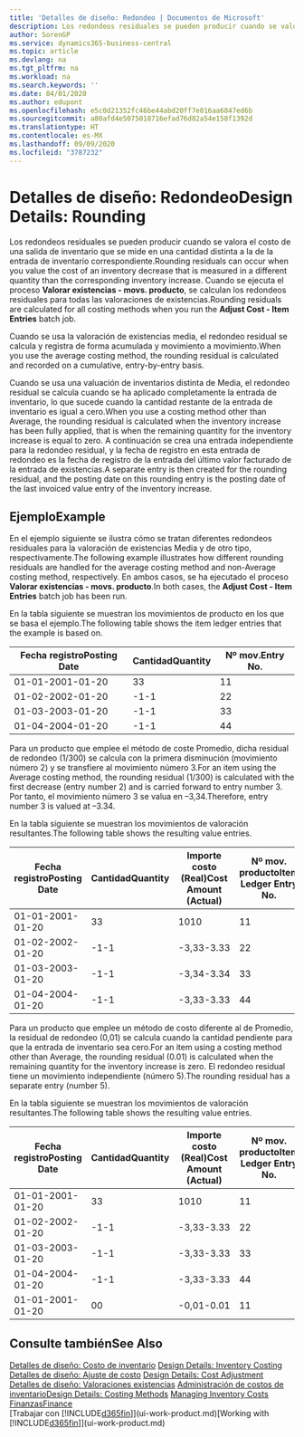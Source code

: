 ```yaml
---
title: 'Detalles de diseño: Redondeo | Documentos de Microsoft'
description: Los redondeos residuales se pueden producir cuando se valora el costo de una salida de inventario que se mide en una cantidad distinta a la de la entrada de inventario correspondiente. Cuando se ejecuta el proceso **Valorar existencias - movs. producto**, se calculan los redondeos residuales para todas las valoraciones de existencias.
author: SorenGP
ms.service: dynamics365-business-central
ms.topic: article
ms.devlang: na
ms.tgt_pltfrm: na
ms.workload: na
ms.search.keywords: ''
ms.date: 04/01/2020
ms.author: edupont
ms.openlocfilehash: e5c0d21352fc46be44abd20ff7e016aa6847ed6b
ms.sourcegitcommit: a80afd4e5075018716efad76d82a54e158f1392d
ms.translationtype: HT
ms.contentlocale: es-MX
ms.lasthandoff: 09/09/2020
ms.locfileid: "3787232"
---
```

# <a name="design-details-rounding"></a><span data-ttu-id="08124-104">Detalles de diseño: Redondeo</span><span class="sxs-lookup"><span data-stu-id="08124-104">Design Details: Rounding</span></span>
<span data-ttu-id="08124-105">Los redondeos residuales se pueden producir cuando se valora el costo de una salida de inventario que se mide en una cantidad distinta a la de la entrada de inventario correspondiente.</span><span class="sxs-lookup"><span data-stu-id="08124-105">Rounding residuals can occur when you value the cost of an inventory decrease that is measured in a different quantity than the corresponding inventory increase.</span></span> <span data-ttu-id="08124-106">Cuando se ejecuta el proceso **Valorar existencias - movs. producto**, se calculan los redondeos residuales para todas las valoraciones de existencias.</span><span class="sxs-lookup"><span data-stu-id="08124-106">Rounding residuals are calculated for all costing methods when you run the **Adjust Cost - Item Entries** batch job.</span></span>  

 <span data-ttu-id="08124-107">Cuando se usa la valoración de existencias media, el redondeo residual se calcula y registra de forma acumulada y movimiento a movimiento.</span><span class="sxs-lookup"><span data-stu-id="08124-107">When you use the average costing method, the rounding residual is calculated and recorded on a cumulative, entry-by-entry basis.</span></span>  

 <span data-ttu-id="08124-108">Cuando se usa una valuación de inventarios distinta de Media, el redondeo residual se calcula cuando se ha aplicado completamente la entrada de inventario, lo que sucede cuando la cantidad restante de la entrada de inventario es igual a cero.</span><span class="sxs-lookup"><span data-stu-id="08124-108">When you use a costing method other than Average, the rounding residual is calculated when the inventory increase has been fully applied, that is when the remaining quantity for the inventory increase is equal to zero.</span></span> <span data-ttu-id="08124-109">A continuación se crea una entrada independiente para la redondeo residual, y la fecha de registro en esta entrada de redondeo es la fecha de registro de la entrada del último valor facturado de la entrada de existencias.</span><span class="sxs-lookup"><span data-stu-id="08124-109">A separate entry is then created for the rounding residual, and the posting date on this rounding entry is the posting date of the last invoiced value entry of the inventory increase.</span></span>  

## <a name="example"></a><span data-ttu-id="08124-110">Ejemplo</span><span class="sxs-lookup"><span data-stu-id="08124-110">Example</span></span>  
 <span data-ttu-id="08124-111">En el ejemplo siguiente se ilustra cómo se tratan diferentes redondeos residuales para la valoración de existencias Media y de otro tipo, respectivamente.</span><span class="sxs-lookup"><span data-stu-id="08124-111">The following example illustrates how different rounding residuals are handled for the average costing method and non-Average costing method, respectively.</span></span> <span data-ttu-id="08124-112">En ambos casos, se ha ejecutado el proceso **Valorar existencias - movs. producto**.</span><span class="sxs-lookup"><span data-stu-id="08124-112">In both cases, the **Adjust Cost - Item Entries** batch job has been run.</span></span>  

 <span data-ttu-id="08124-113">En la tabla siguiente se muestran los movimientos de producto en los que se basa el ejemplo.</span><span class="sxs-lookup"><span data-stu-id="08124-113">The following table shows the item ledger entries that the example is based on.</span></span>  

|<span data-ttu-id="08124-114">Fecha registro</span><span class="sxs-lookup"><span data-stu-id="08124-114">Posting Date</span></span>|<span data-ttu-id="08124-115">Cantidad</span><span class="sxs-lookup"><span data-stu-id="08124-115">Quantity</span></span>|<span data-ttu-id="08124-116">Nº mov.</span><span class="sxs-lookup"><span data-stu-id="08124-116">Entry No.</span></span>|  
|------------------|--------------|---------------|  
|<span data-ttu-id="08124-117">01-01-20</span><span class="sxs-lookup"><span data-stu-id="08124-117">01-01-20</span></span>|<span data-ttu-id="08124-118">3</span><span class="sxs-lookup"><span data-stu-id="08124-118">3</span></span>|<span data-ttu-id="08124-119">1</span><span class="sxs-lookup"><span data-stu-id="08124-119">1</span></span>|  
|<span data-ttu-id="08124-120">01-02-20</span><span class="sxs-lookup"><span data-stu-id="08124-120">02-01-20</span></span>|<span data-ttu-id="08124-121">-1</span><span class="sxs-lookup"><span data-stu-id="08124-121">-1</span></span>|<span data-ttu-id="08124-122">2</span><span class="sxs-lookup"><span data-stu-id="08124-122">2</span></span>|  
|<span data-ttu-id="08124-123">01-03-20</span><span class="sxs-lookup"><span data-stu-id="08124-123">03-01-20</span></span>|<span data-ttu-id="08124-124">-1</span><span class="sxs-lookup"><span data-stu-id="08124-124">-1</span></span>|<span data-ttu-id="08124-125">3</span><span class="sxs-lookup"><span data-stu-id="08124-125">3</span></span>|  
|<span data-ttu-id="08124-126">01-04-20</span><span class="sxs-lookup"><span data-stu-id="08124-126">04-01-20</span></span>|<span data-ttu-id="08124-127">-1</span><span class="sxs-lookup"><span data-stu-id="08124-127">-1</span></span>|<span data-ttu-id="08124-128">4</span><span class="sxs-lookup"><span data-stu-id="08124-128">4</span></span>|  

 <span data-ttu-id="08124-129">Para un producto que emplee el método de coste Promedio, dicha residual de redondeo (1/300) se calcula con la primera disminución (movimiento número 2) y se transfiere al movimiento número 3.</span><span class="sxs-lookup"><span data-stu-id="08124-129">For an item using the Average costing method, the rounding residual (1/300) is calculated with the first decrease (entry number 2) and is carried forward to entry number 3.</span></span> <span data-ttu-id="08124-130"> Por tanto, el movimiento número 3 se valua en –3,34.</span><span class="sxs-lookup"><span data-stu-id="08124-130">Therefore, entry number 3 is valued at –3.34.</span></span>  

 <span data-ttu-id="08124-131">En la tabla siguiente se muestran los movimientos de valoración resultantes.</span><span class="sxs-lookup"><span data-stu-id="08124-131">The following table shows the resulting value entries.</span></span>  

|<span data-ttu-id="08124-132">Fecha registro</span><span class="sxs-lookup"><span data-stu-id="08124-132">Posting Date</span></span>|<span data-ttu-id="08124-133">Cantidad</span><span class="sxs-lookup"><span data-stu-id="08124-133">Quantity</span></span>|<span data-ttu-id="08124-134">Importe costo (Real)</span><span class="sxs-lookup"><span data-stu-id="08124-134">Cost Amount (Actual)</span></span>|<span data-ttu-id="08124-135">Nº mov. producto</span><span class="sxs-lookup"><span data-stu-id="08124-135">Item Ledger Entry No.</span></span>|<span data-ttu-id="08124-136">Nº mov.</span><span class="sxs-lookup"><span data-stu-id="08124-136">Entry No.</span></span>|  
|------------------|--------------|----------------------------|---------------------------|---------------|  
|<span data-ttu-id="08124-137">01-01-20</span><span class="sxs-lookup"><span data-stu-id="08124-137">01-01-20</span></span>|<span data-ttu-id="08124-138">3</span><span class="sxs-lookup"><span data-stu-id="08124-138">3</span></span>|<span data-ttu-id="08124-139">10</span><span class="sxs-lookup"><span data-stu-id="08124-139">10</span></span>|<span data-ttu-id="08124-140">1</span><span class="sxs-lookup"><span data-stu-id="08124-140">1</span></span>|<span data-ttu-id="08124-141">1</span><span class="sxs-lookup"><span data-stu-id="08124-141">1</span></span>|  
|<span data-ttu-id="08124-142">01-02-20</span><span class="sxs-lookup"><span data-stu-id="08124-142">02-01-20</span></span>|<span data-ttu-id="08124-143">-1</span><span class="sxs-lookup"><span data-stu-id="08124-143">-1</span></span>|<span data-ttu-id="08124-144">-3,33</span><span class="sxs-lookup"><span data-stu-id="08124-144">-3.33</span></span>|<span data-ttu-id="08124-145">2</span><span class="sxs-lookup"><span data-stu-id="08124-145">2</span></span>|<span data-ttu-id="08124-146">2</span><span class="sxs-lookup"><span data-stu-id="08124-146">2</span></span>|  
|<span data-ttu-id="08124-147">01-03-20</span><span class="sxs-lookup"><span data-stu-id="08124-147">03-01-20</span></span>|<span data-ttu-id="08124-148">-1</span><span class="sxs-lookup"><span data-stu-id="08124-148">-1</span></span>|<span data-ttu-id="08124-149">-3,34</span><span class="sxs-lookup"><span data-stu-id="08124-149">-3.34</span></span>|<span data-ttu-id="08124-150">3</span><span class="sxs-lookup"><span data-stu-id="08124-150">3</span></span>|<span data-ttu-id="08124-151">3</span><span class="sxs-lookup"><span data-stu-id="08124-151">3</span></span>|  
|<span data-ttu-id="08124-152">01-04-20</span><span class="sxs-lookup"><span data-stu-id="08124-152">04-01-20</span></span>|<span data-ttu-id="08124-153">-1</span><span class="sxs-lookup"><span data-stu-id="08124-153">-1</span></span>|<span data-ttu-id="08124-154">-3,33</span><span class="sxs-lookup"><span data-stu-id="08124-154">-3.33</span></span>|<span data-ttu-id="08124-155">4</span><span class="sxs-lookup"><span data-stu-id="08124-155">4</span></span>|<span data-ttu-id="08124-156">4</span><span class="sxs-lookup"><span data-stu-id="08124-156">4</span></span>|  

 <span data-ttu-id="08124-157">Para un producto que emplee un método de costo diferente al de Promedio, la residual de redondeo (0,01) se calcula cuando la cantidad pendiente para que la entrada de inventario sea cero.</span><span class="sxs-lookup"><span data-stu-id="08124-157">For an item using a costing method other than Average, the rounding residual (0.01) is calculated when the remaining quantity for the inventory increase is zero.</span></span> <span data-ttu-id="08124-158">El redondeo residual tiene un movimiento independiente (número 5).</span><span class="sxs-lookup"><span data-stu-id="08124-158">The rounding residual has a separate entry (number 5).</span></span>  

 <span data-ttu-id="08124-159">En la tabla siguiente se muestran los movimientos de valoración resultantes.</span><span class="sxs-lookup"><span data-stu-id="08124-159">The following table shows the resulting value entries.</span></span>  

|<span data-ttu-id="08124-160">Fecha registro</span><span class="sxs-lookup"><span data-stu-id="08124-160">Posting Date</span></span>|<span data-ttu-id="08124-161">Cantidad</span><span class="sxs-lookup"><span data-stu-id="08124-161">Quantity</span></span>|<span data-ttu-id="08124-162">Importe costo (Real)</span><span class="sxs-lookup"><span data-stu-id="08124-162">Cost Amount (Actual)</span></span>|<span data-ttu-id="08124-163">Nº mov. producto</span><span class="sxs-lookup"><span data-stu-id="08124-163">Item Ledger Entry No.</span></span>|<span data-ttu-id="08124-164">Nº mov.</span><span class="sxs-lookup"><span data-stu-id="08124-164">Entry No.</span></span>|  
|------------------|--------------|----------------------------|---------------------------|---------------|  
|<span data-ttu-id="08124-165">01-01-20</span><span class="sxs-lookup"><span data-stu-id="08124-165">01-01-20</span></span>|<span data-ttu-id="08124-166">3</span><span class="sxs-lookup"><span data-stu-id="08124-166">3</span></span>|<span data-ttu-id="08124-167">10</span><span class="sxs-lookup"><span data-stu-id="08124-167">10</span></span>|<span data-ttu-id="08124-168">1</span><span class="sxs-lookup"><span data-stu-id="08124-168">1</span></span>|<span data-ttu-id="08124-169">1</span><span class="sxs-lookup"><span data-stu-id="08124-169">1</span></span>|  
|<span data-ttu-id="08124-170">01-02-20</span><span class="sxs-lookup"><span data-stu-id="08124-170">02-01-20</span></span>|<span data-ttu-id="08124-171">-1</span><span class="sxs-lookup"><span data-stu-id="08124-171">-1</span></span>|<span data-ttu-id="08124-172">-3,33</span><span class="sxs-lookup"><span data-stu-id="08124-172">-3.33</span></span>|<span data-ttu-id="08124-173">2</span><span class="sxs-lookup"><span data-stu-id="08124-173">2</span></span>|<span data-ttu-id="08124-174">2</span><span class="sxs-lookup"><span data-stu-id="08124-174">2</span></span>|  
|<span data-ttu-id="08124-175">01-03-20</span><span class="sxs-lookup"><span data-stu-id="08124-175">03-01-20</span></span>|<span data-ttu-id="08124-176">-1</span><span class="sxs-lookup"><span data-stu-id="08124-176">-1</span></span>|<span data-ttu-id="08124-177">-3,33</span><span class="sxs-lookup"><span data-stu-id="08124-177">-3.33</span></span>|<span data-ttu-id="08124-178">3</span><span class="sxs-lookup"><span data-stu-id="08124-178">3</span></span>|<span data-ttu-id="08124-179">3</span><span class="sxs-lookup"><span data-stu-id="08124-179">3</span></span>|  
|<span data-ttu-id="08124-180">01-04-20</span><span class="sxs-lookup"><span data-stu-id="08124-180">04-01-20</span></span>|<span data-ttu-id="08124-181">-1</span><span class="sxs-lookup"><span data-stu-id="08124-181">-1</span></span>|<span data-ttu-id="08124-182">-3,33</span><span class="sxs-lookup"><span data-stu-id="08124-182">-3.33</span></span>|<span data-ttu-id="08124-183">4</span><span class="sxs-lookup"><span data-stu-id="08124-183">4</span></span>|<span data-ttu-id="08124-184">4</span><span class="sxs-lookup"><span data-stu-id="08124-184">4</span></span>|  
|<span data-ttu-id="08124-185">01-01-20</span><span class="sxs-lookup"><span data-stu-id="08124-185">01-01-20</span></span>|<span data-ttu-id="08124-186">0</span><span class="sxs-lookup"><span data-stu-id="08124-186">0</span></span>|<span data-ttu-id="08124-187">-0,01</span><span class="sxs-lookup"><span data-stu-id="08124-187">-0.01</span></span>|<span data-ttu-id="08124-188">1</span><span class="sxs-lookup"><span data-stu-id="08124-188">1</span></span>|<span data-ttu-id="08124-189">5</span><span class="sxs-lookup"><span data-stu-id="08124-189">5</span></span>|  

## <a name="see-also"></a><span data-ttu-id="08124-190">Consulte también</span><span class="sxs-lookup"><span data-stu-id="08124-190">See Also</span></span>  
 <span data-ttu-id="08124-191">[Detalles de diseño: Costo de inventario](design-details-inventory-costing.md) </span><span class="sxs-lookup"><span data-stu-id="08124-191">[Design Details: Inventory Costing](design-details-inventory-costing.md) </span></span>  
 <span data-ttu-id="08124-192">[Detalles de diseño: Ajuste de costo](design-details-cost-adjustment.md) </span><span class="sxs-lookup"><span data-stu-id="08124-192">[Design Details: Cost Adjustment](design-details-cost-adjustment.md) </span></span>  
 <span data-ttu-id="08124-193">[Detalles de diseño: Valoraciones existencias](design-details-costing-methods.md) [Administración de costos de inventario](finance-manage-inventory-costs.md)</span><span class="sxs-lookup"><span data-stu-id="08124-193">[Design Details: Costing Methods](design-details-costing-methods.md) [Managing Inventory Costs](finance-manage-inventory-costs.md)</span></span>  
 [<span data-ttu-id="08124-194">Finanzas</span><span class="sxs-lookup"><span data-stu-id="08124-194">Finance</span></span>](finance.md)  
 <span data-ttu-id="08124-195">[Trabajar con [!INCLUDE[d365fin](includes/d365fin_md.md)]](ui-work-product.md)</span><span class="sxs-lookup"><span data-stu-id="08124-195">[Working with [!INCLUDE[d365fin](includes/d365fin_md.md)]](ui-work-product.md)</span></span>
